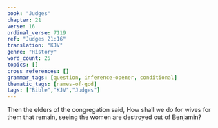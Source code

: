 ```yaml
---
book: "Judges"
chapter: 21
verse: 16
ordinal_verse: 7119
ref: "Judges 21:16"
translation: "KJV"
genre: "History"
word_count: 25
topics: []
cross_references: []
grammar_tags: [question, inference-opener, conditional]
thematic_tags: [names-of-god]
tags: ["Bible","KJV","Judges"]
---
```

Then the elders of the congregation said, How shall we do for wives for them that remain, seeing the women are destroyed out of Benjamin?
